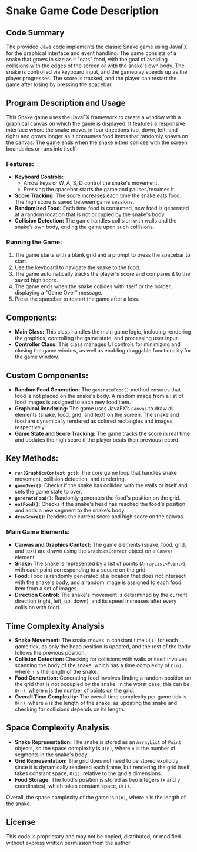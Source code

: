 # Snake Game Code Description

## Code Summary
The provided Java code implements the classic Snake game using JavaFX for the graphical interface and event handling. The game consists of a snake that grows in size as it "eats" food, with the goal of avoiding collisions with the edges of the screen or with the snake's own body. The snake is controlled via keyboard input, and the gameplay speeds up as the player progresses. The score is tracked, and the player can restart the game after losing by pressing the spacebar.

## Program Description and Usage
This Snake game uses the JavaFX framework to create a window with a graphical canvas on which the game is displayed. It features a responsive interface where the snake moves in four directions (up, down, left, and right) and grows longer as it consumes food items that randomly spawn on the canvas. The game ends when the snake either collides with the screen boundaries or runs into itself. 

### Features:
- **Keyboard Controls:** 
  - Arrow keys or W, A, S, D control the snake's movement.
  - Pressing the spacebar starts the game and pauses/resumes it. 
- **Score Tracking:** The score increases each time the snake eats food. The high score is saved between game sessions.
- **Randomized Food:** Each time food is consumed, new food is generated at a random location that is not occupied by the snake's body.
- **Collision Detection:** The game handles collision with walls and the snake’s own body, ending the game upon such collisions.
  
### Running the Game:
1. The game starts with a blank grid and a prompt to press the spacebar to start.
2. Use the keyboard to navigate the snake to the food.
3. The game automatically tracks the player's score and compares it to the saved high score.
4. The game ends when the snake collides with itself or the border, displaying a "Game Over" message.
5. Press the spacebar to restart the game after a loss.

## Components:
- **Main Class:** This class handles the main game logic, including rendering the graphics, controlling the game state, and processing user input.
- **Controller Class:** This class manages UI controls for minimizing and closing the game window, as well as enabling draggable functionality for the game window.

## Custom Components:
- **Random Food Generation:** The `generateFood()` method ensures that food is not placed on the snake's body. A random image from a list of food images is assigned to each new food item.
- **Graphical Rendering:** The game uses JavaFX’s `Canvas` to draw all elements (snake, food, grid, and text) on the screen. The snake and food are dynamically rendered as colored rectangles and images, respectively.
- **Game State and Score Tracking:** The game tracks the score in real time and updates the high score if the player beats their previous record.

## Key Methods:
- **`run(GraphicsContext gct)`**: The core game loop that handles snake movement, collision detection, and rendering.
- **`gameOver()`**: Checks if the snake has collided with the walls or itself and sets the game state to over.
- **`generateFood()`**: Randomly generates the food's position on the grid.
- **`eatFood()`**: Checks if the snake's head has reached the food's position and adds a new segment to the snake’s body.
- **`drawScore()`**: Renders the current score and high score on the canvas.

### Main Game Elements:
- **Canvas and Graphics Context:** The game elements (snake, food, grid, and text) are drawn using the `GraphicsContext` object on a `Canvas` element. 
- **Snake:** The snake is represented by a list of points (`ArrayList<Point>`), with each point corresponding to a square on the grid.
- **Food:** Food is randomly generated at a location that does not intersect with the snake's body, and a random image is assigned to each food item from a set of images.
- **Direction Control:** The snake's movement is determined by the current direction (right, left, up, down), and its speed increases after every collision with food.

## Time Complexity Analysis
- **Snake Movement:** The snake moves in constant time `O(1)` for each game tick, as only the head position is updated, and the rest of the body follows the previous position.
- **Collision Detection:** Checking for collisions with walls or itself involves scanning the body of the snake, which has a time complexity of `O(n)`, where `n` is the length of the snake.
- **Food Generation:** Generating food involves finding a random position on the grid that is not occupied by the snake. In the worst case, this can be `O(n)`, where `n` is the number of points on the grid.
- **Overall Time Complexity:** The overall time complexity per game tick is `O(n)`, where `n` is the length of the snake, as updating the snake and checking for collisions depends on its length.

## Space Complexity Analysis
- **Snake Representation:** The snake is stored as an `ArrayList` of `Point` objects, so the space complexity is `O(n)`, where `n` is the number of segments in the snake's body.
- **Grid Representation:** The grid does not need to be stored explicitly since it is dynamically rendered each frame, but rendering the grid itself takes constant space, `O(1)`, relative to the grid's dimensions.
- **Food Storage:** The food's position is stored as two integers (x and y coordinates), which takes constant space, `O(1)`.

Overall, the space complexity of the game is `O(n)`, where `n` is the length of the snake.


## License

This code is proprietary and may not be copied, distributed, or modified without express written permission from the author.